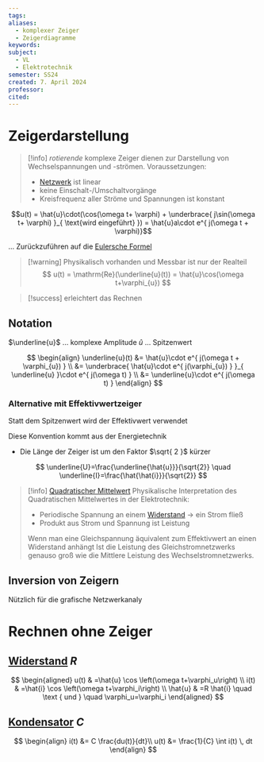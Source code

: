 ```yaml
---
tags: 
aliases:
  - komplexer Zeiger
  - Zeigerdiagramme
keywords: 
subject:
  - VL
  - Elektrotechnik
semester: SS24
created: 7. April 2024
professor: 
cited:
---
```

 

# Zeigerdarstellung

> [!info] *rotierende* komplexe Zeiger dienen zur Darstellung von Wechselspannungen und -strömen.
> Voraussetzungen:
> - [Netzwerk](Schaltungsanalyse.md) ist linear
> - keine Einschalt-/Umschaltvorgänge
> - Kreisfrequenz aller Ströme und Spannungen ist konstant

$$u(t) = \hat{u}\cdot(\cos(\omega t+ \varphi) + \underbrace{ j\sin(\omega t+ \varphi) }_{ \text{wird eingeführt} }) = \hat{u}a\cdot e^{ j(\omega t + \varphi)}$$

… Zurückzuführen auf die [Eulersche Formel](Eulersche%20Formel.md)

> [!warning] Physikalisch vorhanden und Messbar ist nur der Realteil
> $$
> u(t) = \mathrm{Re}(\underline{u}(t)) = \hat{u}\cos(\omega t+\varphi_{u})
> $$

> [!success] erleichtert das Rechnen

## Notation

$\underline{u}$ … komplexe Amplitude
$\hat{u}$ … Spitzenwert

$$
\begin{align}
\underline{u}(t) &= \hat{u}\cdot e^{ j(\omega t + \varphi_{u}) } \\
&= \underbrace{ \hat{u}\cdot e^{ j(\varphi_{u}) } }_{ \underline{u} }\cdot e^{ j(\omega t) } \\
&= \underline{u}\cdot e^{ j(\omega t) }
\end{align}
$$

### Alternative mit Effektivwertzeiger

Statt dem Spitzenwert wird der Effektivwert verwendet

Diese Konvention kommt aus der Energietechnik
- Die Länge der Zeiger ist um den Faktor $\sqrt{ 2 }$ kürzer

$$
\underline{U}=\frac{\underline{\hat{u}}}{\sqrt{2}} \quad \underline{I}=\frac{\hat{\hat{i}}}{\sqrt{2}}
$$

> [!info] [Quadratischer Mittelwert](Quadratischer%20Mittelwert.md)
> Physikalische Interpretation des Quadratischen Mittelwertes in der Elektrotechnik:
> - Periodische Spannung an einem [Widerstand](Widerstand.md) -> ein Strom fließ
> - Produkt aus Strom und Spannung ist Leistung
> 
> Wenn man eine Gleichspannung äquivalent zum Effektivwert an einen Widerstand anhängt Ist die Leistung des Gleichstromnetzwerks genauso groß wie die Mittlere Leistung des Wechselstromnetzwerks. 

## Inversion von Zeigern

Nützlich für die grafische Netzwerkanaly

# Rechnen ohne Zeiger

## [Widerstand](Widerstand.md) $R$

$$
\begin{aligned}
u(t) & =\hat{u} \cos \left(\omega t+\varphi_u\right) \\
i(t) & =\hat{i} \cos \left(\omega t+\varphi_i\right) \\
\hat{u} & =R \hat{i} \quad \text { und } \quad \varphi_u=\varphi_i
\end{aligned}
$$

## [Kondensator](Kapazität.md) $C$

$$
\begin{align}
i(t) &= C \frac{du(t)}{dt}\\
u(t) &= \frac{1}{C} \int i(t) \, dt
\end{align}
$$